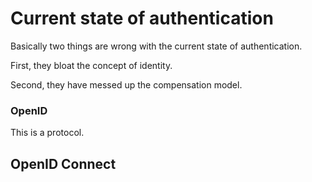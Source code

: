 # Current state of authentication

Basically two things are wrong with the current state of authentication.

First, they bloat the concept of identity.

Second, they have messed up the compensation model.

### OpenID
This is a protocol.

## OpenID Connect


